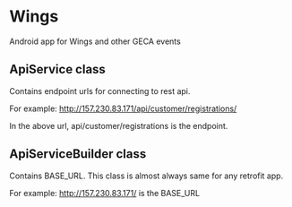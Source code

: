 # Wings
Android app for Wings and other GECA events

## ApiService class

Contains endpoint urls for connecting to rest api. 

For example: http://157.230.83.171/api/customer/registrations/

In the above url, api/customer/registrations is the endpoint.

## ApiServiceBuilder class

Contains BASE_URL. This class is almost always same for any retrofit app.

For example: http://157.230.83.171/ is the BASE_URL


